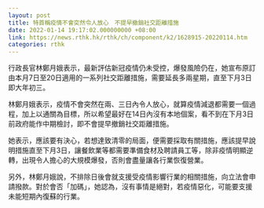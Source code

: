 ```yaml
---
layout: post
title: 特首稱疫情不會突然令人放心　不提早撤銷社交距離措施
date: 2022-01-14 19:17:02.000000000 +08:00
link: https://news.rthk.hk/rthk/ch/component/k2/1628915-20220114.htm
categories: rthk
---
```


行政長官林鄭月娥表示，最新評估新冠疫情仍未受控，爆發風險仍在，她宣布原訂由本月7日至20日適用的一系列社交距離措施，需要延長多兩星期，直至下月3日即大年初三。

林鄭月娥表示，疫情不會突然在兩、三日內令人放心，就算疫情減退都需要一個過程，加上以通關為目標，所以希望最好在14日內沒有本地個案，看不到在下月3日前政府能作中期檢討，即不會提早撤銷社交距離措施。

她表示，應該要有決心，若想達致清零的局面，便需要採取有關措施，應該提早說明措施直至下月3日，讓餐飲業等都需要準備食材及聘請員工等，除非疫情明顯逆轉，出現令人擔心的大規模爆發，否則會盡量讓各行業恢復營業。

另外，林鄭月娥說，不排除日後會就支援受疫情影響行業的相關措施，向立法會申請撥款。對於會否「加碼」，她認為，沒有事情是絕對，若疫情惡化，可能要支援未能短期內復蘇的行業。
